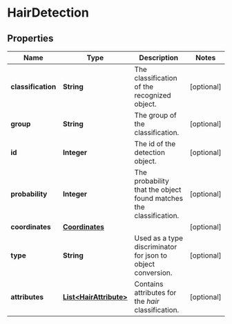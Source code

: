 

# HairDetection

## Properties

Name | Type | Description | Notes
------------ | ------------- | ------------- | -------------
**classification** | **String** | The classification of the recognized object. |  [optional]
**group** | **String** | The group of the classification. |  [optional]
**id** | **Integer** | The id of the detection object. |  [optional]
**probability** | **Integer** | The probability that the object found matches the classification. |  [optional]
**coordinates** | [**Coordinates**](Coordinates.md) |  |  [optional]
**type** | **String** | Used as a type discriminator for json to object conversion. |  [optional]
**attributes** | [**List&lt;HairAttribute&gt;**](HairAttribute.md) | Contains attributes for the _hair_ classification. |  [optional]




